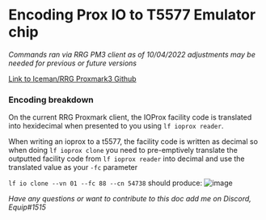 # Encoding Prox IO to T5577 Emulator chip 

*Commands ran via RRG PM3 client as of 10/04/2022 adjustments may be needed for previous or future versions*

[Link to Iceman/RRG Proxmark3 Github](https://github.com/rfidresearchgroup/proxmark3)

### Encoding breakdown 

On the current RRG Proxmark client, the IOProx facility code is translated into hexidecimal when presented to you using `lf ioprox reader`.

When writing an ioprox to a t5577, the facility code is written as decimal so when doing `lf ioprox clone` you need to pre-emptively translate the outputted facility code from `lf ioprox reader` into decimal and use the translated value as your `-fc` parameter 

`lf io clone --vn 01 --fc 88 --cn 54738` should produce:
![image](https://user-images.githubusercontent.com/72751518/162636381-54534e91-ebde-4b68-a3df-92ba4a02f9ef.png)

*Have any questions or want to contribute to this doc add me on Discord, Equip#1515*
